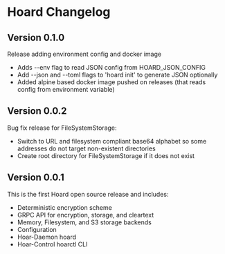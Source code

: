 # Hoard Changelog
## Version 0.1.0
Release adding environment config and docker image
- Adds --env flag to read JSON config from HOARD_JSON_CONFIG
- Add --json and --toml flags to &#39;hoard init&#39; to generate JSON optionally
- Added alpine based docker image pushed on releases (that reads config from environment variable)


## Version 0.0.2
Bug fix release for FileSystemStorage:
- Switch to URL and filesystem compliant base64 alphabet so some addresses do not target non-existent directories
- Create root directory for FileSystemStorage if it does not exist


## Version 0.0.1
This is the first Hoard open source release and includes:
- Deterministic encryption scheme
- GRPC API for encryption, storage, and cleartext
- Memory, Filesystem, and S3 storage backends
- Configuration
- Hoar-Daemon hoard
- Hoar-Control hoarctl CLI


